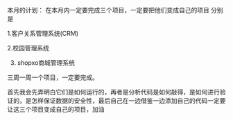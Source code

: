 本月的计划：
在本月内一定要完成三个项目，一定要把他们变成自己的项目
分别是

1.客户关系管理系统(CRM)

2.校园管理系统 

3. shopxo商城管理系统

三周一周一个项目，一定要完成。

首先我会先弄明白它们是如何运行的，再者是分析代码是如何敲得，是如何进行验证的，是怎样保证数据的安全性，最后自己在一边借鉴一边添加自己的代码一定要让这三个项目变成自己的项目，加油
